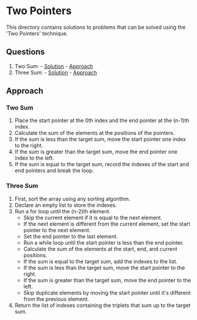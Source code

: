 # Two Pointers

This directory contains solutions to problems that can be solved using the 'Two Pointers' technique.

## Questions

1. Two Sum: - [Solution](question1_solution.md) - [Approach](#two-sum)
2. Three Sum: - [Solution]() - [Approach](#three-sum) 

## Approach

### Two Sum

1. Place the start pointer at the 0th index and the end pointer at the (n-1)th index.
2. Calculate the sum of the elements at the positions of the pointers.
3. If the sum is less than the target sum, move the start pointer one index to the right.
4. If the sum is greater than the target sum, move the end pointer one index to the left.
5. If the sum is equal to the target sum, record the indexes of the start and end pointers and break the loop.

### Three Sum

1. First, sort the array using any sorting algorithm.
2. Declare an empty list to store the indexes.
3. Run a for loop until the (n-2)th element.
   - Skip the current element if it is equal to the next element.
   - If the next element is different from the current element, set the start pointer to the next element.
   - Set the end pointer to the last element.
   - Run a while loop until the start pointer is less than the end pointer.
   - Calculate the sum of the elements at the start, end, and current positions.
   - If the sum is equal to the target sum, add the indexes to the list.
   - If the sum is less than the target sum, move the start pointer to the right.
   - If the sum is greater than the target sum, move the end pointer to the left.
   - Skip duplicate elements by moving the start pointer until it's different from the previous element.
4. Return the list of indexes containing the triplets that sum up to the target sum.